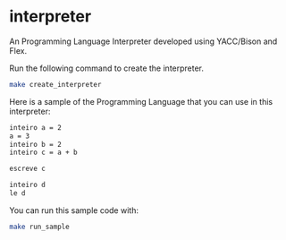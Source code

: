 # interpreter

An Programming Language Interpreter developed using YACC/Bison and Flex.

Run the following command to create the interpreter.

```sh
make create_interpreter 
```

Here is a sample of the Programming Language that you can use in this interpreter:

```txt
inteiro a = 2
a = 3
inteiro b = 2
inteiro c = a + b

escreve c

inteiro d
le d
```

You can run this sample code with:

```sh
make run_sample
```
